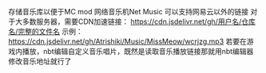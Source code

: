存储音乐库以便于MC mod 网络音乐机Net Music 可以支持网易云以外的链接
对于大多数服务器，需要CDN加速链接：
https://cdn.jsdelivr.net/gh/用户名/仓库名/完整的文件名
示例：https://cdn.jsdelivr.net/gh/Atrishiki/Music/MissMeow/wcrjzg.mp3
若要在游戏内播放，nbt编辑自定义音乐唱片，既然是读取音乐播放链接那就用nbt编辑器修改音乐地址就行了
